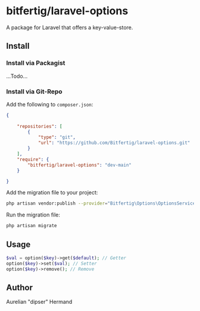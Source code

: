 # bitfertig/laravel-options

A package for Laravel that offers a key-value-store.

## Install

### Install via Packagist

...Todo...

### Install via Git-Repo

Add the following to ```composer.json```:
```json
{
    
    "repositories": [
        {
            "type": "git",
            "url": "https://github.com/Bitfertig/laravel-options.git"
        }
    ],
    "require": {
        "bitfertig/laravel-options": "dev-main"
    }

}
```

Add the migration file to your project:
```bash
php artisan vendor:publish --provider="Bitfertig\Options\OptionsServiceProvider"
```

Run the migration file:
```bash
php artisan migrate
```


## Usage

```php
$val = option($key)->get($default); // Getter
option($key)->set($val); // Setter
option($key)->remove(); // Remove
```


## Author

Aurelian "dipser" Hermand
